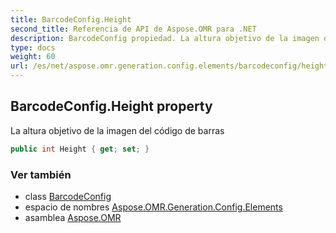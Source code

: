 ```yaml
---
title: BarcodeConfig.Height
second_title: Referencia de API de Aspose.OMR para .NET
description: BarcodeConfig propiedad. La altura objetivo de la imagen del código de barras
type: docs
weight: 60
url: /es/net/aspose.omr.generation.config.elements/barcodeconfig/height/
---
```

## BarcodeConfig.Height property

La altura objetivo de la imagen del código de barras

```csharp
public int Height { get; set; }
```

### Ver también

* class [BarcodeConfig](../)
* espacio de nombres [Aspose.OMR.Generation.Config.Elements](../../barcodeconfig/)
* asamblea [Aspose.OMR](../../../)


